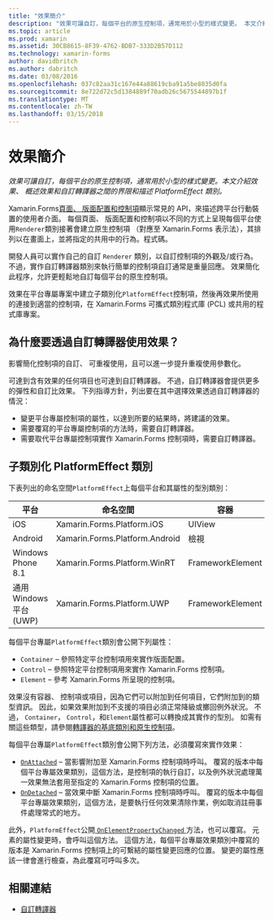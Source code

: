 ```yaml
---
title: "效果簡介"
description: "效果可讓自訂，每個平台的原生控制項，通常用於小型的樣式變更。 本文介紹效果、 概述效果和自訂轉譯器之間的界限和描述 PlatformEffect 類別。"
ms.topic: article
ms.prod: xamarin
ms.assetid: 30CB8615-8F39-4762-BDB7-333D2B57D112
ms.technology: xamarin-forms
author: davidbritch
ms.author: dabritch
ms.date: 03/08/2016
ms.openlocfilehash: 037c82aa31c167e44a88619cba91a5be8035d0fa
ms.sourcegitcommit: 8e722d72c5d1384889f70adb26c5675544897b1f
ms.translationtype: MT
ms.contentlocale: zh-TW
ms.lasthandoff: 03/15/2018
---
```

# <a name="introduction-to-effects"></a>效果簡介

_效果可讓自訂，每個平台的原生控制項，通常用於小型的樣式變更。本文介紹效果、 概述效果和自訂轉譯器之間的界限和描述 PlatformEffect 類別。_

Xamarin.Forms[頁面、 版面配置和控制項](~/xamarin-forms/user-interface/controls/index.md)顯示常見的 API，來描述跨平台行動裝置的使用者介面。 每個頁面、 版面配置和控制項以不同的方式上呈現每個平台使用`Renderer`類別接著會建立原生控制項 （對應至 Xamarin.Forms 表示法），其排列以在畫面上，並將指定的共用中的行為。程式碼。

開發人員可以實作自己的自訂 `Renderer` 類別，以自訂控制項的外觀及/或行為。 不過，實作自訂轉譯器類別來執行簡單的控制項自訂通常是重量回應。 效果簡化此程序，允許更輕鬆地自訂每個平台的原生控制項。

效果在平台專屬專案中建立子類別化`PlatformEffect`控制項，然後再效果所使用的連接到適當的控制項，在 Xamarin.Forms 可攜式類別程式庫 (PCL) 或共用的程式庫專案。

## <a name="why-use-an-effect-over-a-custom-renderer"></a>為什麼要透過自訂轉譯器使用效果？

影響簡化控制項的自訂、 可重複使用，且可以進一步提升重複使用參數化。

可達到含有效果的任何項目也可達到自訂轉譯器。 不過，自訂轉譯器會提供更多的彈性和自訂比效果。 下列指導方針，列出要在其中選擇效果透過自訂轉譯器的情況：

- 變更平台專屬控制項的屬性，以達到所要的結果時，將建議的效果。
- 需要覆寫的平台專屬控制項的方法時，需要自訂轉譯器。
- 需要取代平台專屬控制項實作 Xamarin.Forms 控制項時，需要自訂轉譯器。

## <a name="subclassing-the-platformeffect-class"></a>子類別化 PlatformEffect 類別

下表列出的命名空間`PlatformEffect`上每個平台和其屬性的型別類別：

|平台|命名空間|容器|控制項|
|--- |--- |--- |--- |
|iOS|Xamarin.Forms.Platform.iOS|UIView|UIView|
|Android|Xamarin.Forms.Platform.Android|檢視|檢視|
|Windows Phone 8.1|Xamarin.Forms.Platform.WinRT|FrameworkElement|FrameworkElement|
|通用 Windows 平台 (UWP)|Xamarin.Forms.Platform.UWP|FrameworkElement|FrameworkElement|

每個平台專屬`PlatformEffect`類別會公開下列屬性：

- `Container` – 參照特定平台控制項用來實作版面配置。
- `Control` – 參照特定平台控制項用來實作 Xamarin.Forms 控制項。
- `Element` – 參考 Xamarin.Forms 所呈現的控制項。

效果沒有容器、 控制項或項目，因為它們可以附加到任何項目，它們附加到的類型資訊。 因此，如果效果附加到不支援的項目必須正常降級或擲回例外狀況。 不過， `Container`， `Control`，和`Element`屬性都可以轉換成其實作的型別。 如需有關這些類型，請參閱[轉譯器的基底類別和原生控制項](~/xamarin-forms/app-fundamentals/custom-renderer/renderers.md)。

每個平台專屬`PlatformEffect`類別會公開下列方法，必須覆寫來實作效果：

- [`OnAttached`](https://developer.xamarin.com/api/member/Xamarin.Forms.Effect.OnAttached()/) – 當影響附加至 Xamarin.Forms 控制項時呼叫。 覆寫的版本中每個平台專屬效果類別，這個方法，是控制項的執行自訂，以及例外狀況處理萬一效果無法套用至指定的 Xamarin.Forms 控制項的位置。
- [`OnDetached`](https://developer.xamarin.com/api/member/Xamarin.Forms.Effect.OnDetached()/) – 當效果中斷 Xamarin.Forms 控制項時呼叫。 覆寫的版本中每個平台專屬效果類別，這個方法，是要執行任何效果清除作業，例如取消註冊事件處理常式的地方。

此外，`PlatformEffect`公開[ `OnElementPropertyChanged` ](https://developer.xamarin.com/api/member/Xamarin.Forms.PlatformEffect%3CTContainer,TControl%3E.OnElementPropertyChanged/p/System.ComponentModel.PropertyChangedEventArgs/)方法，也可以覆寫。 元素的屬性變更時，會呼叫這個方法。 這個方法，每個平台專屬效果類別中覆寫的版本是 Xamarin.Forms 控制項上的可繫結的屬性變更回應的位置。 變更的屬性應該一律會進行檢查，為此覆寫可呼叫多次。


## <a name="related-links"></a>相關連結

- [自訂轉譯器](~/xamarin-forms/app-fundamentals/custom-renderer/index.md)
